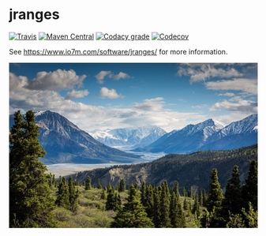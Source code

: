 jranges
=======

[![Travis](https://img.shields.io/travis/io7m/jranges.png?style=flat-square)](https://travis-ci.org/io7m/jranges)
[![Maven Central](https://img.shields.io/maven-central/v/com.io7m.jranges/com.io7m.jranges.png?style=flat-square)](http://search.maven.org/#search%7Cga%7C1%7Cg%3A%22com.io7m.jranges%22)
[![Codacy grade](https://img.shields.io/codacy/grade/a35ed41cc7ce407cac51f1b37e974fe1.png?style=flat-square)](https://www.codacy.com/app/github_79/jranges)
[![Codecov](https://img.shields.io/codecov/c/github/io7m/jranges.png?style=flat-square)](https://codecov.io/gh/io7m/jranges)

See https://www.io7m.com/software/jranges/ for more information.

![jranges](./src/site/resources/jranges.jpg?raw=true)
